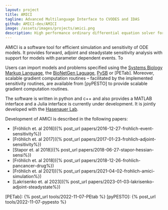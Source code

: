 ```yaml
---
layout: project
title: AMICI
tagline: Advanced Multilanguage Interface to CVODES and IDAS
github: AMICI-dev/AMICI
image: /assets/images/projects/amici.png
description: High performance ordinary differential equation solver for simulation and sensitivity computation
---
```

AMICI is a software tool for efficient simulation and sensitivity of ODE models.
It provides forward, adjoint and steadystate sensitivity analysis with support
for models with parameter dependent events. To

Users can import models and problems specified using the
[Systems Biology Markup Language], the [BioNetGen Laguage], [PySB] or [PETab].
Moreover, scalable gradient computation routines – facilitated by the
implemented sensitivity routines, are available from [pyPESTO] to provide
scalable gradient computation routines.

The software is written in python and c++ and also provides a MATLAB interface and a
Julia interface is currently under development. It is jointly developed with the [Hasenauer Lab].

Development of AMICI is described in the following papers:

- [Fröhlich et. al 2016]({% post_url papers/2016-12-27-frohlich-event-sensitivity%})
- [Fröhlich et. al 2017]({% post_url papers/2017-01-23-frohlich-adjoint-sensitivity%})
- [Stapor et. al 2018]({% post_url papers/2018-06-27-stapor-hessian-sensi%})
- [Fröhlich et. al 2018]({% post_url papers/2018-12-26-frohlich-pancancer-drug%})
- [Fröhlich et. al 2021]({% post_url papers/2021-04-02-frohlich-amici-simulation%})
- [Lakrisenko et. al 2023]({% post_url papers/2023-01-03-lakrisenko-adjoint-steadystate%})


[Hasenauer Lab]: https://www.mathematics-and-life-sciences.uni-bonn.de/en/research/hasenauer-group
[BioNetGen Laguage]: https://bionetgen.org
[Systems Biology Markup Language]: https://sbml.org
[PySB]: https://pysb.org
[PETab]: {% post_url tools/2022-11-07-PEtab %}
[pyPESTO]: {% post_url tools/2022-11-07-pypesto %}
